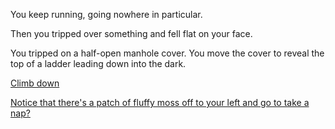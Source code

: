 You keep running, going nowhere in particular.

Then you tripped over something and fell flat on your face.

You tripped on a half-open manhole cover. You move the cover to 
reveal the top of a ladder leading down into the dark.

[Climb down](../zork/zork.md)

[Notice that there's a patch of fluffy moss off to your left and go to take a nap?](../moss-nap/moss-nap.md)
